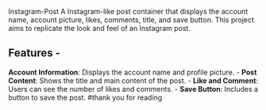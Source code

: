  Instagram-Post
A  Instagram-like post container that displays the account name, account picture, likes, comments, title, and save button. This project aims to replicate the look and feel of an Instagram post.
## Features -
**Account Information**: Displays the account name and profile picture. -
**Post Content**: Shows the title and main content of the post. - 
**Like and Comment**: Users can see the number of likes and comments. - 
**Save Button**: Includes a button to save the post.
#thank you for reading
